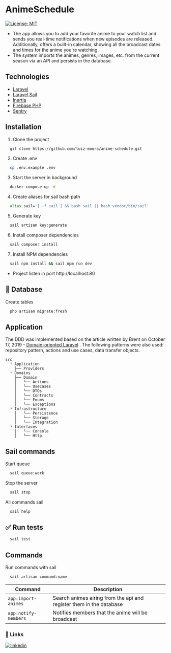# AnimeSchedule
[![License: MIT](https://img.shields.io/badge/License-MIT-yellow.svg)](https://opensource.org/licenses/MIT)

- The app allows you to add your favorite anime to your watch list and sends you real-time notifications when new episodes are released. Additionally, offers a built-in calendar, showing all the broadcast dates and times for the anime you're watching.
 - The system imports the animes, genres, images, etc. from the current season via an API and persists in the database.

## Technologies

- [Laravel](https://laravel.com/)
- [Laravel Sail](https://laravel.com/docs/9.x/sail#main-content)
- [Inertia](https://inertiajs.com/)
- [Firebase PHP](https://firebase-php.readthedocs.io/en/latest/)
- [Sentry](https://sentry.io/)

## Installation

1. Clone the project
```bash
  git clone https://github.com/luiz-moura/anime-schedule.git
```

2. Create .env
```bash
  cp .env.example .env
```

3. Start the server in background
```bash
  docker-compose up -d
```

4. Create aliases for sail bash path
```bash
  alias sail='[ -f sail ] && bash sail || bash vendor/bin/sail'
```

5. Generate key
```bash
  sail artisan key:generate
```

6. Install composer dependencies
```bash
  sail composer install
```

7. Install NPM dependencies
```bash
  sail npm install && sail npm run dev
```

 - Project listen in port http://localhost:80

## :elephant: Database

Create tables
```bash
  php artisan migrate:fresh
```

## Application

The DDD was implemented based on the article written by Brent on October 17, 2019 - [Domain-oriented Laravel](https://stitcher.io/blog/laravel-beyond-crud-01-domain-oriented-laravel) . The following patterns were also used: repository pattern, actions and use cases, data transfer objects.

```
src
  └ Application
    ├── Providers
  └ Domains
    ├── Domain
    │   └── Actions
    │   └── UseCases
    │   └── DTOs
    │   └── Contracts
    │   └── Enums
    │   └── Exceptions
  └ Infrastructure
    │   └── Persistence
    │   └── Storage
    │   └── Integration
  └ Interfaces
    │   └── Console
    │   └── Http
```

## Sail commands

Start queue
```bash
  sail queue:work
```

Stop the server
```bash
  sail stop
```

All commands sail
```bash
  sail help
```

## :white_check_mark: Run tests
```bash
  sail test
```

## Commands

Run commands with sail
```bash
  sail artisan command:name
```

| Command | Description |
| --- | --- |
| ```app:import-animes``` | Search animes airing from the api and register them in the database |
| ```app:notify-members``` | Notifies members that the anime will be broadcast |

### 🔗 Links

[![linkedin](https://img.shields.io/badge/linkedin-0A66C2?style=for-the-badge&logo=linkedin&logoColor=white)](https://www.linkedin.com/in/luiz-moura/)
